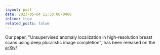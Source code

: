 ```yaml
---
layout: post
date: 2023-05-04 11:30:00-0400
inline: true
related_posts: false
---
```


Our paper, "Unsupervised anomaly localization in high-resolution breast scans using deep pluralistic image completion", has been released on the [arXiv](https://arxiv.org/abs/2305.03098)!